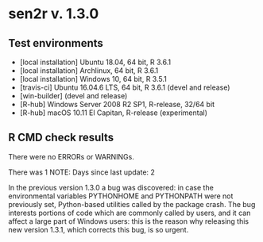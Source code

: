 # sen2r v. 1.3.0

## Test environments
* [local installation] Ubuntu 18.04, 64 bit, R 3.6.1
* [local installation] Archlinux, 64 bit, R 3.6.1
* [local installation] Windows 10, 64 bit, R 3.5.1
* [travis-ci] Ubuntu 16.04.6 LTS, 64 bit, R 3.6.1 (devel and release)
* [win-builder] (devel and release)
* [R-hub] Windows Server 2008 R2 SP1, R-release, 32/64 bit
* [R-hub] macOS 10.11 El Capitan, R-release (experimental)

## R CMD check results
There were no ERRORs or WARNINGs.

There was 1 NOTE:
Days since last update: 2

In the previous version 1.3.0 a bug was discovered:
in case the environmental variables PYTHONHOME and PYTHONPATH were not
previously set, Python-based utilities called by the package crash.
The bug interests portions of code which are commonly called by users, 
and it can affect a large part of Windows users:
this is the reason why releasing this new version 1.3.1, 
which corrects this bug, is so urgent.
